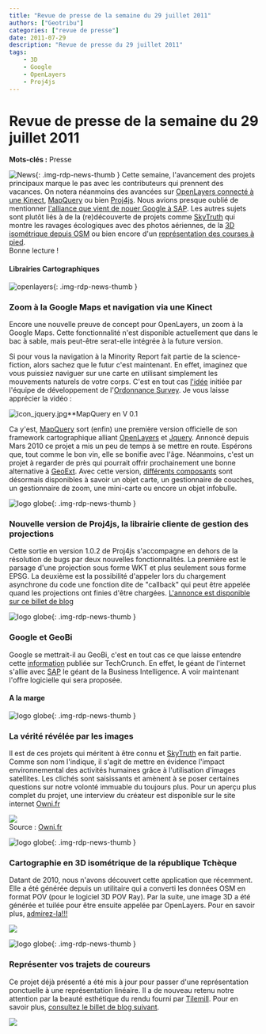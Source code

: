 ```yaml
---
title: "Revue de presse de la semaine du 29 juillet 2011"
authors: ["Geotribu"]
categories: ["revue de presse"]
date: 2011-07-29
description: "Revue de presse du 29 juillet 2011"
tags:
    - 3D
    - Google
    - OpenLayers
    - Proj4js
---
```


# Revue de presse de la semaine du 29 juillet 2011

**Mots-clés :** Presse

![News](https://cdn.geotribu.fr/img/internal/icons-rdp-news/news.png "Icône news générique"){: .img-rdp-news-thumb }
Cette semaine, l'avancement des projets principaux marque le pas avec les contributeurs qui prennent des vacances. On notera néanmoins des avancées sur [OpenLayers connecté à une Kinect](#ol), [MapQuery](#mapquery) ou bien [Proj4js](#proj4js). Nous avions presque oublié de mentionner [l'alliance que vient de nouer Google à SAP](#google_sap). Les autres sujets sont plutôt liés à de la (re)découverte de projets comme [SkyTruth](#skytruth) qui montre les ravages écologiques avec des photos aériennes, de la [3D isométrique depuis OSM](#3d) ou bien encore d'un [représentation des courses à pied](#running).  
 Bonne lecture !

#### Librairies Cartographiques

 ![openlayers](https://cdn.geotribu.fr/img/logos-icones/logiciels_librairies/openlayers.png){: .img-rdp-news-thumb }

### Zoom à la Google Maps et navigation via une Kinect

 Encore une nouvelle preuve de concept pour OpenLayers, un zoom à la Google Maps. Cette fonctionnalité n'est disponible actuellement que dans le bac à sable, mais peut-être serat-elle intégrée à la future version.

 Si pour vous la navigation à la Minority Report fait partie de la science-fiction, alors sachez que le futur c'est maintenant. En effet, imaginez que vous puissiez naviguer sur une carte en utilisant simplement les mouvements naturels de votre corps. C'est en tout cas [l'idée](http://blog.ordnancesurvey.co.uk/2011/07/using-kinect-with-ordnance-survey-mapping/) initiée par l'équipe de développement de l'[Ordonnance Survey](http://www.ordnancesurvey.co.uk/oswebsite/). Je vous laisse apprécier la vidéo :

 ![icon_jquery.jpg](https://cdn.geotribu.fr/img/logos-icones/programmation/jquery.png)**MapQuery en V 0.1

 Ca y'est, [MapQuery](http://mapquery.org/) sort (enfin) une première version officielle de son framework cartographique alliant [OpenLayers](https://openlayers.org/) et [Jquery](http://jquery.com/). Annoncé depuis Mars 2010 ce projet a mis un peu de temps à se mettre en route. Espérons que, tout comme le bon vin, elle se bonifie avec l'âge. Néanmoins, c'est un projet à regarder de près qui pourrait offrir prochainement une bonne alternative à [GeoExt](http://www.geoext.org/). Avec cette version, [différents composants](http://mapquery.org/demo/) sont désormais disponibles à savoir un objet carte, un gestionnaire de couches, un gestionnaire de zoom, une mini-carte ou encore un objet infobulle.

 ![logo globe](https://cdn.geotribu.fr/img/internal/icons-rdp-news/world.png "Icône de globe"){: .img-rdp-news-thumb }

### Nouvelle version de Proj4js, la librairie cliente de gestion des projections

 Cette sortie en version 1.0.2 de Proj4js s'accompagne en dehors de la résolution de bugs par deux nouvelles fonctionnalités. La première est le parsage d'une projection sous forme WKT et plus seulement sous forme EPSG. La deuxième est la possibilité d'appeler lors du chargement asynchrone du code une fonction dite de "callback" qui peut être appelée quand les projections ont finies d'être chargées. [L'annonce est disponible sur ce billet de blog](http://research.dmsolutions.ca/2011/new-release-of-proj4js-v1-0-2/)

 ![logo globe](https://cdn.geotribu.fr/img/internal/icons-rdp-news/world.png "Icône de globe"){: .img-rdp-news-thumb }

### Google et GeoBi

 Google se mettrait-il au GeoBi, c'est en tout cas ce que laisse entendre cette [information](http://techcrunch.com/2011/07/27/sap-now-allows-businesses-to-layer-big-data-with-google-maps-and-earth/) publiée sur TechCrunch. En effet, le géant de l'internet s'allie avec [SAP](http://www.sap.com/france/index.epx) le géant de la Business Intelligence. A voir maintenant l'offre logicielle qui sera proposée.

#### A la marge

 ![logo globe](https://cdn.geotribu.fr/img/internal/icons-rdp-news/world.png "Icône de globe"){: .img-rdp-news-thumb }

### La vérité révélée par les images

 Il est de ces projets qui méritent à être connu et [SkyTruth](http://www.skytruth.org/) en fait partie. Comme son nom l'indique, il s'agit de mettre en évidence l'impact environnemental des activités humaines grâce à l'utilisation d'images satellites. Les clichés sont saisissants et amènent à se poser certaines questions sur notre volonté immuable du toujours plus. Pour un aperçu plus complet du projet, une interview du créateur est disponible sur le site internet [Owni.fr](http://owni.fr/2011/07/19/skytruth-lanti-yann-arthus-bertrand/)

 ![](http://owni.fr/files/2011/07/Skytruth2.jpg)  
Source : [Owni.fr](http://owni.fr/2011/07/19/skytruth-lanti-yann-arthus-bertrand/)

 ![logo globe](https://cdn.geotribu.fr/img/internal/icons-rdp-news/world.png "Icône de globe"){: .img-rdp-news-thumb }

### Cartographie en 3D isométrique de la république Tchèque

 Datant de 2010, nous n'avons découvert cette application que récemment. Elle a été générée depuis un utilitaire qui a converti les données OSM en format POV (pour le logiciel 3D POV Ray). Par la suite, une image 3D a été générée et tuilée pour être ensuite appelée par OpenLayers. Pour en savoir plus, [admirez-la!!!](http://osm.kyblsoft.cz/3dmapa/)

 [![](http://www.geotribu.net/sites/default/files/Tuto/img/Blog/3d_isometrique_osm.jpg)](http://osm.kyblsoft.cz/3dmapa/)

 ![logo globe](https://cdn.geotribu.fr/img/internal/icons-rdp-news/world.png "Icône de globe"){: .img-rdp-news-thumb }

### Représenter vos trajets de coureurs

 Ce projet déjà présenté a été mis à jour pour passer d'une représentation ponctuelle à une représentation linéaire. Il a de nouveau retenu notre attention par la beauté esthétique du rendu fourni par [Tilemill](http://tilemill.com/). Pour en savoir plus, [consultez le billet de blog suivant](http://macwright.org/2011/07/28/mapping-runs.html).

 [![](http://www.geotribu.net/sites/default/files/Tuto/img/Blog/running_map_tilemill.jpg)](http://macwright.org/running/)
